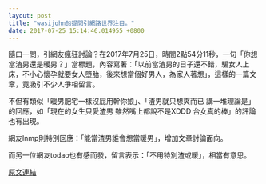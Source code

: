 ```yaml
---
layout: post
title: "wasijohn的提問引網路世界注目。"
date: 2017-07-25 15:14:46.014955 +0800
---
```


隨口一問，引網友瘋狂討論？在2017年7月25日，時間2點54分11秒，一句「你想當渣男還是暖男？」當標題，內容寫著：「以前當渣男的日子還不錯，騙女人上床，不小心懷孕就要女人墮胎，後來想當個好男人，為家人著想」，這樣的一篇文章，竟吸引不少人爭相留言。

不但有類似「暖男肥宅一樣沒屁用幹你娘」、「渣男就只想爽而已 講一堆理論是」的回應，如「現在的女生只愛渣男 雖然嘴上都說不是XDDD 台女真的棒」的評論也有出現。

網友lnmp則特別回應：「能當渣男誰會想當暖男」，增加文章討論面向。

而另一位網友todao也有感而發，留言表示：「不用特別渣或暖」，相當有意思。

<a href = "https://www.ptt.cc/bbs/Gossiping/M.1500922453.A.C03.html">原文連結</a>

